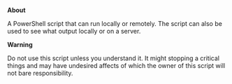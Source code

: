 **About**

A PowerShell script that can run locally or remotely. The script can also be used to see what output locally or on a server.

**Warning**

Do not use this script unless you understand it. It might stopping a critical things and may have undesired affects of which the owner of this script will not bare responsibility.
